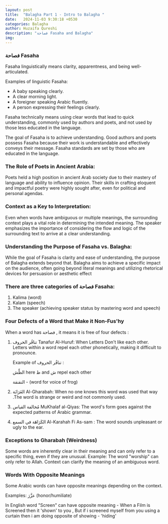 ```yaml
---
layout: post
title:  "Balagha Part 1 - Intro to Balagha "
date:   2024-11-03 9:30:18 +0530
categories: Balagha
author: Huzaifa Qureshi
description: "فصاحة Fasaha and Balagha"
img: 
---
```



### فصاحة Fasaha

Fasaha linguistically means clarity, apparentness, and being well-articulated.

Examples of linguistic Fasaha: 

- A baby speaking clearly.
- A clear morning light.
- A foreigner speaking Arabic fluently.
- A person expressing their feelings clearly.

Fasaha technically means using clear words that lead to quick understanding, commonly used by authors and poets, and not used by those less educated in the language. 

The goal of Fasaha is to achieve understanding.
Good authors and poets possess Fasaha because their work is understandable and effectively conveys their message.
Fasaha standards are set by those who are educated in the language.



### The Role of Poets in Ancient Arabia: 
Poets held a high position in ancient Arab society due to their mastery of language and ability to influence opinion. Their skills in crafting eloquent and impactful poetry were highly sought after, even for political and personal agendas.

### Context as a Key to Interpretation: 
Even when words have ambiguous or multiple meanings, the surrounding context plays a vital role in determining the intended meaning. The speaker emphasizes the importance of considering the flow and logic of the surrounding text to arrive at a clear understanding.

### Understanding the Purpose of Fasaha vs. Balagha: 
While the goal of Fasaha is clarity and ease of understanding, the purpose of Balagha extends beyond that. Balagha aims to achieve a specific impact on the audience, often going beyond literal meanings and utilizing rhetorical devices for persuasion or aesthetic effect

### There are three categories of فصاحة Fasaha: 
1. Kalima (word)
2. Kalam (speech)
3. The speaker (achieving speaker status by mastering word and speech)

### Four Defects of a Word that Make it Non-Fus'hy

When a word has فصاحة , it means it is free of four defects :

1. تنافُر الحروف Tanafur Al-Huruf: When Letters Don't like each other. Letters within a word repel each other phonetically, making it difficult to pronounce. 
    
    Example of  تنافُر الحروف  : 

     الظِّش here ظ and ش repel each other

    النقنقة - (word for voice of frog)

2. الغَرَابَة Al-Gharabah: When no one knows this word was used that way .The word is strange or weird and not commonly used. 

3. مُخالفة القياس MuKhalaf al-Qiyas: The word's form goes against the expected patterns of Arabic grammar. 
4. الكَرَاهَة في السمع Al-Karahah Fi As-sam : The word sounds unpleasant or ugly to the ear. 


### Exceptions to Gharabah (Weirdness)
Some words are inherently clear in their meaning and can only refer to a specific thing, even if they are unusual. 
Example: The word "worship" can only refer to Allah. 
Context can clarify the meaning of an ambiguous word. 

### Words With Opposite Meanings

Some Arabic words can have opposite meanings depending on the context. 

Examples: عزَّرَ (honor/humiliate) 

In English word "Screen" can have opposite meaning - When a Film is Screened then it 'shown' to you , But if i screened myself from you using a curtain then i am doing opposite of showing - 'hiding'

